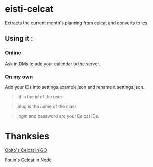 # eisti-celcat
Extracts the current month's planning from celcat and converts to ics. 

## Using it : 

### Online

Ask in DMs to add your calendar to the server.

### On my own

Add your IDs into settings.example.json and rename it settings.json. 

> Id is the id of the user

> Slug is the name of the class

> login and password are your Celcat IDs. 


# Thanksies 

[Obito's Celcat in GO](https://github.com/Obito1903/CY-celcat)

[Fouin's Celcat in Node](https://github.com/alecs297/eisti-celcat)
